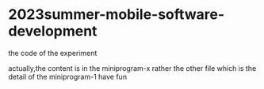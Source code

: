 # 2023summer-mobile-software-development
the code of the experiment

actually,the content is in the miniprogram-x rather the other file which is the detail of the miniprogram-1
have fun
